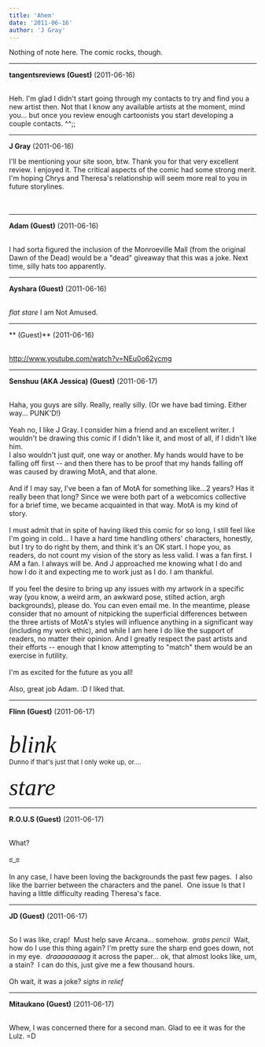 ```yaml
---
title: 'Ahem'
date: '2011-06-16'
author: 'J Gray'
---
```


Nothing of note here. The comic rocks, though.<br>

---
**tangentsreviews (Guest)** (2011-06-16)

<br> Heh. I'm glad I didn't start going through my contacts to try and find you a new artist then. Not that I know any available artists at the moment, mind you... but once you review enough cartoonists you start developing a couple contacts. ^^;;<br>

---
**J Gray** (2011-06-16)

I'll be mentioning your site soon, btw. Thank you for that very excellent review. I enjoyed it. The critical aspects of the comic had some strong merit. I'm hoping Chrys and Theresa's relationship will seem more real to you in future storylines.<br><br><br>

---
**Adam (Guest)** (2011-06-16)

<br> I had sorta figured the inclusion of the Monroeville Mall (from the original Dawn of the Dead) would be a "dead" giveaway that this was a joke.  Next time, silly hats too apparently.

---
**Ayshara (Guest)** (2011-06-16)

<br> *flat stare* I am Not Amused.<br>

---
** (Guest)** (2011-06-16)

<br> http://www.youtube.com/watch?v=NEu0o62ycmg

---
**Senshuu (AKA Jessica) (Guest)** (2011-06-17)

<br> Haha, you guys are silly. Really, really silly. (Or we have bad timing. Either way... PUNK'D!)<br><br>Yeah no, I like J Gray. I consider him a friend and an excellent writer. I wouldn't be drawing this comic if I didn't like it, and most of all, if I didn't like him.<br>I also wouldn't just <span style="font-style: italic;">quit</span>, one way or another. My hands would have to be falling off first -- and then there has to be proof that my hands falling off was caused by drawing MotA, and that alone.<br><br>And if I may say, I've been a fan of MotA for something like...2 years? Has it really been that long? Since we were both part of a webcomics collective for a brief time, we became acquainted in that way. MotA is my kind of story.<br><br>I must admit that in spite of having liked this comic for so long, I still feel like I'm going in cold... I have a hard time handling others' characters, honestly, but I try to do right by them, and think it's an OK start. I hope you, as readers, do not count my vision of the story as less valid. I was a fan first. I AM a fan. I always will be. And J approached me knowing what I do and how I do it and expecting me to work just as I do. I am thankful.<br><br>If you feel the desire to bring up any issues with my artwork in a specific way (you know, a weird arm, an awkward pose, stilted action, argh backgrounds), please do. You can even email me. In the meantime, please consider that no amount of nitpicking the superficial differences between the three artists of MotA's styles will influence anything in a significant way (including my work ethic), and while I am here I do like the support of readers, no matter their opinion. And I greatly respect the past artists and their efforts -- enough that I know attempting to "match" them would be an exercise in futility.<br><br>I'm as excited for the future as you all!<br><br>Also, great job Adam. :D I liked that.<br>

---
**Flinn (Guest)** (2011-06-17)

<br> <font size="7"><span style="font-weight: bold;">*</span><span style="font-style: italic; font-family: Georgia;">blink</span><span style="font-weight: bold;">*<br><font size="2">Dunno if that's just that I only woke up, or.... <br><br></font></span></font><font size="7"><span style="font-weight: bold;">*</span><span style="font-style: italic; font-family: Georgia;">stare</span><span style="font-weight: bold;">*</span></font><br>

---
**R.O.U.S (Guest)** (2011-06-17)

<br> What?<br><br> ಠ_ಠ <br><br>In any case, I have been loving the backgrounds the past few pages.&nbsp; I also like the barrier between the characters and the panel.&nbsp; One issue Is that I having a little difficulty reading Theresa's face.<br>

---
**JD (Guest)** (2011-06-17)

<br> So I was like, crap!&nbsp; Must help save Arcana... somehow.&nbsp; <font size="2">*grabs pencil*</font>&nbsp; Wait, how do I use this thing again? I'm pretty sure the sharp end goes down, not in my eye.&nbsp; <span style="font-style: italic;">draaaaaaaag</span> it across the paper... ok, that almost looks like, um, a stain?&nbsp; I can do this, just give me a few thousand hours.<br><br>Oh wait, it was a joke? <font size="2">*sighs in relief*</font><br>

---
**Mitaukano (Guest)** (2011-06-17)

<br> Whew, I was concerned there for a second man. Glad to ee it was for the Lulz. =D

